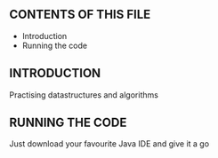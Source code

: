 CONTENTS OF THIS FILE
---------------------

 * Introduction
 * Running the code



INTRODUCTION
------------

Practising datastructures and algorithms 


RUNNING THE CODE
------------

Just download your favourite Java IDE and give it a go


